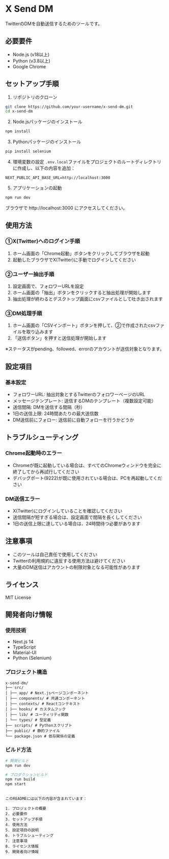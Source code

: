 # X Send DM

TwitterのDMを自動送信するためのツールです。

## 必要要件

- Node.js (v18以上)
- Python (v3.8以上)
- Google Chrome

## セットアップ手順

1. リポジトリのクローン
```bash
git clone https://github.com/your-username/x-send-dm.git
cd x-send-dm
```

2. Node.jsパッケージのインストール
```bash
npm install
```

3. Pythonパッケージのインストール
```bash
pip install selenium
```

4. 環境変数の設定
`.env.local`ファイルをプロジェクトのルートディレクトリに作成し、以下の内容を追加：
```env
NEXT_PUBLIC_API_BASE_URL=http://localhost:3000
```

5. アプリケーションの起動
```bash
npm run dev
```

ブラウザで http://localhost:3000 にアクセスしてください。

## 使用方法

### ①X(Twitter)へのログイン手順

1. ホーム画面の「Chrome起動」ボタンをクリックしてブラウザを起動
2. 起動したブラウザでX(Twitter)に手動でログインしてください

### ②ユーザー抽出手順

1. 設定画面で、フォロワーURLを設定
2. ホーム画面の「抽出」ボタンをクリックすると抽出処理が開始します
3. 抽出処理が終わるとデスクトップ画面にcsvファイルとして吐き出されます

### ③DM処理手順

1. ホーム画面の「CSVインポート」ボタンを押して、②で作成されたcsvファイルを取り込みます
2. 「送信ボタン」を押すと送信処理が開始します

※ステータスがpending、followed、errorのアカウントが送信対象となります。

## 設定項目

### 基本設定
- フォロワーURL: 抽出対象とするTwitterのフォロワーページのURL
- メッセージテンプレート: 送信するDMのテンプレート（複数設定可能）
- 送信間隔: DMを送信する間隔（秒）
- 1日の送信上限: 24時間あたりの最大送信数
- DM送信前にフォロー: 送信前に自動フォローを行うかどうか

## トラブルシューティング

### Chrome起動時のエラー
- Chromeが既に起動している場合は、すべてのChromeウィンドウを完全に終了してから再試行してください
- デバッグポート(9222)が既に使用されている場合は、PCを再起動してください

### DM送信エラー
- X(Twitter)にログインしていることを確認してください
- 送信間隔が短すぎる場合は、設定画面で間隔を長くしてください
- 1日の送信上限に達している場合は、24時間待つ必要があります

## 注意事項

- このツールは自己責任で使用してください
- Twitterの利用規約に違反する使用方法は避けてください
- 大量のDM送信はアカウントの制限対象となる可能性があります

## ライセンス

MIT License

## 開発者向け情報

### 使用技術
- Next.js 14
- TypeScript
- Material-UI
- Python (Selenium)

### プロジェクト構造

```
x-send-dm/
├── src/
│ ├── app/ # Next.jsページコンポーネント
│ ├── components/ # 共通コンポーネント
│ ├── contexts/ # Reactコンテキスト
│ ├── hooks/ # カスタムフック
│ ├── lib/ # ユーティリティ関数
│ └── types/ # 型定義
├── scripts/ # Pythonスクリプト
├── public/ # 静的ファイル
└── package.json # 依存関係の定義
```


### ビルド方法
```bash
# 開発ビルド
npm run dev

# プロダクションビルド
npm run build
npm start
```
```

このREADMEには以下の内容が含まれています：

1. プロジェクトの概要
2. 必要要件
3. セットアップ手順
4. 使用方法
5. 設定項目の説明
6. トラブルシューティング
7. 注意事項
8. ライセンス情報
9. 開発者向け情報
